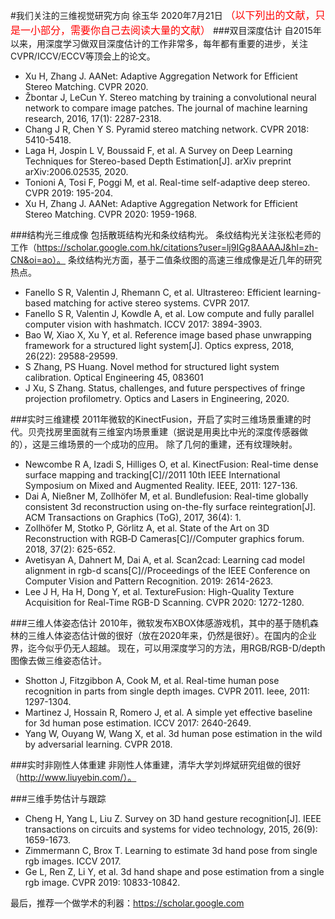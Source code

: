 #我们关注的三维视觉研究方向
徐玉华
2020年7月21日
<font color=red size=3>（以下列出的文献，只是一小部分，需要你自己去阅读大量的文献）</font>
###双目深度估计
自2015年以来，用深度学习做双目深度估计的工作非常多，每年都有重要的进步，关注CVPR/ICCV/ECCV等顶会上的论文。
- Xu H, Zhang J. AANet: Adaptive Aggregation Network for Efficient Stereo Matching. CVPR 2020.
- Žbontar J, LeCun Y. Stereo matching by training a convolutional neural network to compare image patches. The journal of machine learning research, 2016, 17(1): 2287-2318.
- Chang J R, Chen Y S. Pyramid stereo matching network. CVPR 2018: 5410-5418.
- Laga H, Jospin L V, Boussaid F, et al. A Survey on Deep Learning Techniques for Stereo-based Depth Estimation[J]. arXiv preprint arXiv:2006.02535, 2020.
- Tonioni A, Tosi F, Poggi M, et al. Real-time self-adaptive deep stereo. CVPR 2019: 195-204.
- Xu H, Zhang J. AANet: Adaptive Aggregation Network for Efficient Stereo Matching. CVPR 2020: 1959-1968.

###结构光三维成像
包括散斑结构光和条纹结构光。
条纹结构光关注张松老师的工作（https://scholar.google.com.hk/citations?user=lj9IGg8AAAAJ&hl=zh-CN&oi=ao）。
条纹结构光方面，基于二值条纹图的高速三维成像是近几年的研究热点。

- Fanello S R, Valentin J, Rhemann C, et al. Ultrastereo: Efficient learning-based matching for active stereo systems. CVPR 2017.
- Fanello S R, Valentin J, Kowdle A, et al. Low compute and fully parallel computer vision with hashmatch. ICCV 2017: 3894-3903.
- Bao W, Xiao X, Xu Y, et al. Reference image based phase unwrapping framework for a structured light system[J]. Optics express, 2018, 26(22): 29588-29599.
- S Zhang, PS Huang. Novel method for structured light system calibration. Optical Engineering 45, 083601
- J Xu, S Zhang. Status, challenges, and future perspectives of fringe projection profilometry. Optics and Lasers in Engineering, 2020.


###实时三维建模
2011年微软的KinectFusion，开启了实时三维场景重建的时代。贝壳找房里面就有三维室内场景重建（据说是用奥比中光的深度传感器做的），这是三维场景的一个成功的应用。
除了几何的重建，还有纹理映射。

- Newcombe R A, Izadi S, Hilliges O, et al. KinectFusion: Real-time dense surface mapping and tracking[C]//2011 10th IEEE International Symposium on Mixed and Augmented Reality. IEEE, 2011: 127-136.
- Dai A, Nießner M, Zollhöfer M, et al. Bundlefusion: Real-time globally consistent 3d reconstruction using on-the-fly surface reintegration[J]. ACM Transactions on Graphics (ToG), 2017, 36(4): 1.
- Zollhöfer M, Stotko P, Görlitz A, et al. State of the Art on 3D Reconstruction with RGB‐D Cameras[C]//Computer graphics forum. 2018, 37(2): 625-652.
- Avetisyan A, Dahnert M, Dai A, et al. Scan2cad: Learning cad model alignment in rgb-d scans[C]//Proceedings of the IEEE Conference on Computer Vision and Pattern Recognition. 2019: 2614-2623.
- Lee J H, Ha H, Dong Y, et al. TextureFusion: High-Quality Texture Acquisition for Real-Time RGB-D Scanning. CVPR 2020: 1272-1280.

###三维人体姿态估计
2010年，微软发布XBOX体感游戏机，其中的基于随机森林的三维人体姿态估计做的很好（放在2020年来，仍然是很好）。在国内的企业界，迄今似乎仍无人超越。
现在，可以用深度学习的方法，用RGB/RGB-D/depth图像去做三维姿态估计。
- Shotton J, Fitzgibbon A, Cook M, et al. Real-time human pose recognition in parts from single depth images. CVPR 2011. Ieee, 2011: 1297-1304.
- Martinez J, Hossain R, Romero J, et al. A simple yet effective baseline for 3d human pose estimation. ICCV 2017: 2640-2649.
- Yang W, Ouyang W, Wang X, et al. 3d human pose estimation in the wild by adversarial learning. CVPR 2018.

###实时非刚性人体重建
非刚性人体重建，清华大学刘烨斌研究组做的很好（http://www.liuyebin.com/）。

###三维手势估计与跟踪
- Cheng H, Yang L, Liu Z. Survey on 3D hand gesture recognition[J]. IEEE transactions on circuits and systems for video technology, 2015, 26(9): 1659-1673.
- Zimmermann C, Brox T. Learning to estimate 3d hand pose from single rgb images. ICCV 2017.
- Ge L, Ren Z, Li Y, et al. 3d hand shape and pose estimation from a single rgb image. CVPR 2019: 10833-10842.

最后，推荐一个做学术的利器：https://scholar.google.com